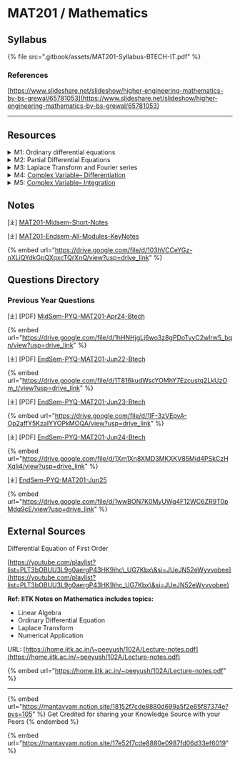 # MAT201 / Mathematics

## Syllabus

{% file src=".gitbook/assets/MAT201-Syllabus-BTECH-IT.pdf" %}

### References

[https://www.slideshare.net/slideshow/higher-engineering-mathematics-by-bs-grewal/65781053](https://www.slideshare.net/slideshow/higher-engineering-mathematics-by-bs-grewal/65781053)

***

## Resources

<details>

<summary>M1: Ordinary differential equations</summary>

* **Equations of First Order and First Degree**
  * [Exact equations](https://youtu.be/WXZETpHneec?si=0sMjBqlJc6TLhqkv)
  * [Linear equations](https://youtu.be/tfhytqk1kHk?si=WjaPIQKDGd9pGXQY)
  * [Bernoulli’s equations](https://youtu.be/8Sn1-FpeEUQ?si=soXoBGWMR4aWdSJv)
* **Equations of First Order and Higher Degree**
  * [Equations solvable for p](https://youtu.be/aYrsPeE7NLQ?si=h_qe0JJ-wnmkKLk5)
  * [Equations solvable for y](https://youtu.be/-PckYOzQ8xQ?si=HKBiOA8J-7ywG81f)
  * [Equations solvable for x](https://youtu.be/owjVBo53hUU?si=WVw2NXnkSmkO83X9)
  * [Clairaut’s type](https://youtu.be/kcCNy-7YoHg?si=-YZh_oNUOyDrERg5)
* **Higher Order Linear Differential Equations**
  * [Constant coefficients](https://youtube.com/playlist?list=PLT3bOBUU3L9hVIB2YDskrj6L91FgGnenU\&si=MDSG03FHK7TzwEZK)
  * [Second-order linear differential equations with variable coefficients](https://youtube.com/playlist?list=PLU6SqdYcYsfI5CvOHMVOxxMWdAKWG67Xq\&si=HLMR5XdVnntalKWi)
  * [Method of variation of parameters](https://youtu.be/NlLshtijSq4?si=6BTCk9onwS5qqws1)
  * [Solution by series method](https://youtube.com/playlist?list=PLVCBPCYGv7bDv4yw-Gw8bw4YXR4YiULqh\&si=QZl0vLWzfCANl715)

</details>

<details>

<summary>M2: Partial Differential Equations</summary>

* [**Formation of Partial Differential Equations**](https://youtu.be/_T7rcF1mrIw?si=-c_4Pu2I-fHt_Avd)
* [**First Order Partial Differential Equations**](https://youtube.com/playlist?list=PLT3bOBUU3L9iRoyhs8V1Io-xEsjfq4zI0\&si=d1cDg1r8gVFKJMWP) _**\[Video 1-5 in Playlist]**_
  * Solutions of first-order linear PDEs
* [**Second Order Partial Differential Equations**](https://youtube.com/playlist?list=PLT3bOBUU3L9iRoyhs8V1Io-xEsjfq4zI0\&si=d1cDg1r8gVFKJMWP) _**\[Video 6 onwards in Playlist]**_
  * Homogeneous and non-homogeneous linear PDEs
  * Complementary function and particular integral method (constant coefficients)
* [**Non-linear Partial Differential Equations of First Order**](https://youtube.com/playlist?list=PLVCBPCYGv7bCYgSwsuJxfjwkYt9xepQ6u\&si=SNWFccDxjIg3vz_F)
  * Charpit’s method
* [**Separation of Variable Method**](https://youtu.be/lsuCfrHJUX4?si=CeOuaWyKMyFp7qEn)
  * Solution of wave and heat equations

</details>

<details>

<summary>M3: Laplace Transform and Fourier series</summary>

* [**Laplace Transform**](https://youtube.com/playlist?list=PLT3bOBUU3L9gLQHOIch6y-gvXrSGAnwzg\&si=x5YzkBxQMR__UyvC)
  * Introduction and Laplace transform of elementary functions
  * Propert**ies**
    * Change of scale property
    * Second shifting property
  * Laplace transform of derivatives
  * Inverse Laplace transform and its properties
  * Convolution theorem
  * Applications of Laplace Transform to Solve ODEs
* [**Fourier Series**](https://youtube.com/playlist?list=PLT3bOBUU3L9garIMWIqgAJ6wqBUe4ckFm\&si=yYPMtUK0k28fk5PH)
  * Introduction to Fourier series
  * Fourier series for discontinuous functions
  * Fourier series for even and odd functions
  * Half-range series

</details>

<details>

<summary>M4: <a href="https://youtube.com/playlist?list=PLT3bOBUU3L9hwFndLXTp0wFqwrwP4plrH&#x26;si=lCvWG95T-5XuUne5">Complex Variable– Differentiation</a></summary>

* **Function of a Complex Variable**
* **Differentiation and Analytic Functions**
  * [Cauchy-Riemann equations](https://youtu.be/CCMnwZHcW6w?si=VZiRyct5XH7CEQJt)
  * Harmonic functions and finding harmonic conjugates
* **Elementary Analytic Functions**
  * Exponential
  * Trigonometric
  * Logarithmic
* **Conformal Mappings**
  * Mobius transformations and their properties

</details>

<details>

<summary>M5: <a href="https://youtube.com/playlist?list=PLT3bOBUU3L9ibhrkzWki0_tfrugS4rvnJ&#x26;si=Aj2NXLb2k_zd14nm">Complex Variable– Integration</a></summary>

* **Contour Integrals**
* **Theorems (Without Proof)**
  * Cauchy-Goursat theorem
  * Cauchy Integral formula
  * Liouville’s theorem
  * Maximum-Modulus theorem
* **Series Representations**
  * Taylor’s series
  * Laurent’s series
* **Analysis of Analytic Functions**
  * Zeros
  * Singularities
* **Residues and Applications**
  * Cauchy Residue theorem (without proof)
  * Evaluation of definite integrals involving sine and cosine
  * Evaluation of certain improper integrals

</details>

## Notes

\[⤓] [MAT201-Midsem-Short-Notes](https://drive.google.com/file/d/17donI1T8x0FalZ4oqV48ljXKE6hYNiPF/view?usp=drive_link)

\[⤓] [MAT201-Endsem-All-Modules-KeyNotes](https://drive.google.com/file/d/103hVCCeYGz-nXLiQYdkGpQXqxcTQrXnQ/view?usp=drive_link)

{% embed url="https://drive.google.com/file/d/103hVCCeYGz-nXLiQYdkGpQXqxcTQrXnQ/view?usp=drive_link" %}

## Questions Directory

### Previous Year Questions

\[⤓] \[PDF] [MidSem-PYQ-MAT201-Apr24-Btech](https://drive.google.com/file/d/1hHNHjgLj6wo3z8gPDoTvyC2wlrw5_bqn/view?usp=drive_link)

{% embed url="https://drive.google.com/file/d/1hHNHjgLj6wo3z8gPDoTvyC2wlrw5_bqn/view?usp=drive_link" %}

\[⤓] \[PDF] [EndSem-PYQ-MAT201-Jun22-Btech](https://drive.google.com/file/d/1T816kudWscYOMhY7Ezcustq2LkUzOm_t/view?usp=drive_link)

{% embed url="https://drive.google.com/file/d/1T816kudWscYOMhY7Ezcustq2LkUzOm_t/view?usp=drive_link" %}

\[⤓] \[PDF] [EndSem-PYQ-MAT201-Jun23-Btech](https://drive.google.com/file/d/1lF-3zVEpvA-Op2affY5KzaIYYOPkMOQA/view?usp=drive_link)

{% embed url="https://drive.google.com/file/d/1lF-3zVEpvA-Op2affY5KzaIYYOPkMOQA/view?usp=drive_link" %}

\[⤓] \[PDF] [EndSem-PYQ-MAT201-Jun24-Btech](https://drive.google.com/file/d/1Xm1Xn8XMD3MKXKV85Mid4PSkCzHXqIi4/view?usp=drive_link)

{% embed url="https://drive.google.com/file/d/1Xm1Xn8XMD3MKXKV85Mid4PSkCzHXqIi4/view?usp=drive_link" %}

\[⤓] [EndSem-PYQ-MAT201-Jun25](https://drive.google.com/file/d/1wwBON7K0MyUWg4F12WC6ZR9T0pMdq9cE/view?usp=drive_link)

{% embed url="https://drive.google.com/file/d/1wwBON7K0MyUWg4F12WC6ZR9T0pMdq9cE/view?usp=drive_link" %}

## External Sources

Differential Equation of First Order

[https://youtube.com/playlist?list=PLT3bOBUU3L9g0aergP43HK9ihc\_UG7Kbx\&si=JUeJN52eWyvvobee](https://youtube.com/playlist?list=PLT3bOBUU3L9g0aergP43HK9ihc_UG7Kbx\&si=JUeJN52eWyvvobee)

**Ref: IITK Notes on Mathematics includes topics:**

* Linear Algebra
* Ordinary Differential Equation
* Laplace Transform
* Numerical Application

URL: [https://home.iitk.ac.in/\~peeyush/102A/Lecture-notes.pdf](https://home.iitk.ac.in/~peeyush/102A/Lecture-notes.pdf)

{% embed url="https://home.iitk.ac.in/~peeyush/102A/Lecture-notes.pdf" %}

***

{% embed url="https://mantavyam.notion.site/18152f7cde8880d699a5f2e65f87374e?pvs=105" %}
Get Credited for sharing your Knowledge Source with your Peers
{% endembed %}

{% embed url="https://mantavyam.notion.site/17e52f7cde8880e0987fd06d33ef6019" %}
